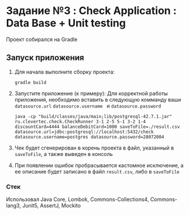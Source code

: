 # Задание №3 : Check Application : Data Base + Unit testing

Проект собирался на Gradle

## Запуск приложения

1. Для начала выполните сборку проекта:
    ```
    gradle build
    ```

2. Запустите приложение (к примеру):
    Для корректной работы приложения, необходимо вставить в следующую комманду ваши `datasource.url`  `datasource.username ` и `datasource.password`

    ```
    java -cp "build/classes/java/main;lib/postgresql-42.7.1.jar" ru.clevertec.check.CheckRunner 3-1 2-5 5-1 3-2 1-4 discountCard=4444 balanceDebitCard=1000 saveToFile=./result.csv datasource.url=jdbc:postgresql://localhost:5432/check datasource.username=postgres datasource.password=28072004
    ```
3. Чек будет сгенерирован в корень проекта в файл, указанный в `saveToFile`, а также выведен в консоль

4. При появлении ошибок пробрасывается кастомное исключение, а ее описание будет записано в файл `result.csv`, либо в `saveToFile`

### Стек
Использовал Java Core, Lombok, Commons-Collections4, Commons-lang3, Junit5, AssertJ, Mockito